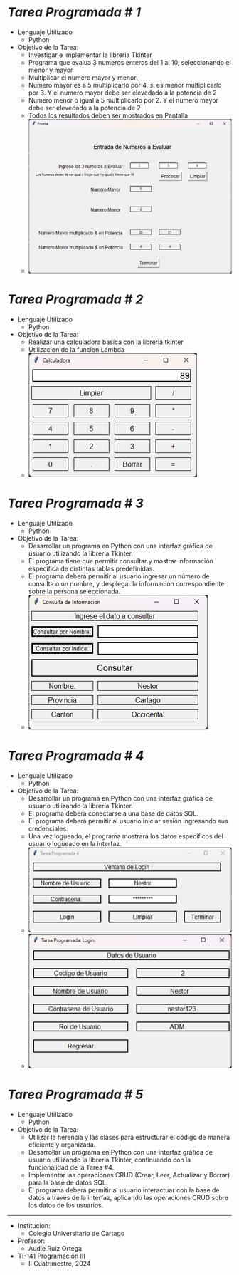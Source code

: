 # ***_Tarea Programada # 1_***

* Lenguaje Utilizado
    * Python
* Objetivo de la Tarea: 
    * Investigar e implementar la libreria Tkinter
    * Programa que evalua 3 numeros enteros del 1 al 10, seleccionando el menor y mayor
    * Multiplicar el numero mayor y menor.
    * Numero mayor es a 5 multiplicarlo por 4, si es menor multiplicarlo por 3. Y el numero mayor debe ser elevedado a la potencia de 2
    * Numero menor o igual a 5 multiplicarlo por 2. Y el numero mayor debe ser elevedado a la potencia de 2
    * Todos los resultados deben ser mostrados en Pantalla
    * ![Tarea_1](img/Tarea_1.png)
 
# ***_Tarea Programada # 2_***
  * Lenguaje Utilizado
    * Python
* Objetivo de la Tarea:
     * Realizar una calculadora basica con la libreria tkinter
     * Utilizacion de la funcion Lambda
     * ![Tarea_2](img/Tarea_2.png)

# ***_Tarea Programada # 3_***
* Lenguaje Utilizado
    * Python
* Objetivo de la Tarea:
    * Desarrollar un programa en Python con una interfaz gráfica de usuario utilizando la librería Tkinter.
    * El programa tiene que permitir consultar y mostrar información específica de distintas tablas predefinidas.
    * El programa deberá permitir al usuario ingresar un número de consulta o un nombre, y desplegar la información correspondiente sobre la persona seleccionada.
    * ![Tarea_3](img/Tarea_3.png)
      
# ***_Tarea Programada # 4_***
* Lenguaje Utilizado
    * Python
* Objetivo de la Tarea:
    * Desarrollar un programa en Python con una interfaz gráfica de usuario utilizando la librería Tkinter.
    * El programa deberá conectarse a una base de datos SQL.
    * El programa deberá permitir al usuario iniciar sesión ingresando sus credenciales.
    * Una vez logueado, el programa mostrará los datos específicos del usuario logueado en la interfaz.
    * ![Tarea_4](img/Tarea_4.png)
    * ![Tarea_4.1](img/Tarea_4.1.png)

# ***_Tarea Programada # 5_***
* Lenguaje Utilizado
    * Python
* Objetivo de la Tarea:
   * Utilizar la herencia y las clases para estructurar el código de manera eficiente y organizada.
   * Desarrollar un programa en Python con una interfaz gráfica de usuario utilizando la librería Tkinter, continuando con la funcionalidad de la Tarea #4.
   * Implementar las operaciones CRUD (Crear, Leer, Actualizar y Borrar) para la base de datos SQL.
   * El programa deberá permitir al usuario interactuar con la base de datos a través de la interfaz, aplicando las operaciones CRUD sobre los datos de los usuarios.
  

--------------------------------------------------------------------
* Institucion: 
    * Colegio Universitario de Cartago
* Profesor: 
    * Audie Ruiz Ortega
* TI-141 Programación III 
    * II Cuatrimestre, 2024
